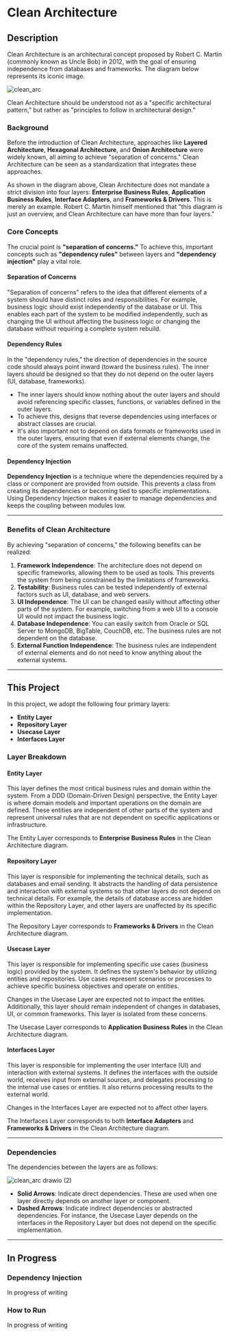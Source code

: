 # Clean Architecture

## Description

Clean Architecture is an architectural concept proposed by Robert C. Martin (commonly known as Uncle Bob) in 2012, with the goal of ensuring independence from databases and frameworks. The diagram below represents its iconic image.

![clean_arc](https://github.com/user-attachments/assets/15d93d0c-3a53-46cd-83ba-f394e35cd1ed)

Clean Architecture should be understood not as a "specific architectural pattern," but rather as "principles to follow in architectural design."

### Background

Before the introduction of Clean Architecture, approaches like **Layered Architecture**, **Hexagonal Architecture**, and **Onion Architecture** were widely known, all aiming to achieve "separation of concerns." Clean Architecture can be seen as a standardization that integrates these approaches.

As shown in the diagram above, Clean Architecture does not mandate a strict division into four layers: **Enterprise Business Rules**, **Application Business Rules**, **Interface Adapters**, and **Frameworks & Drivers**. This is merely an example. Robert C. Martin himself mentioned that "this diagram is just an overview, and Clean Architecture can have more than four layers."

### Core Concepts

The crucial point is **"separation of concerns."** To achieve this, important concepts such as **"dependency rules"** between layers and **"dependency injection"** play a vital role.

#### Separation of Concerns

"Separation of concerns" refers to the idea that different elements of a system should have distinct roles and responsibilities. For example, business logic should exist independently of the database or UI. This enables each part of the system to be modified independently, such as changing the UI without affecting the business logic or changing the database without requiring a complete system rebuild.

#### Dependency Rules

In the "dependency rules," the direction of dependencies in the source code should always point inward (toward the business rules). The inner layers should be designed so that they do not depend on the outer layers (UI, database, frameworks).

- The inner layers should know nothing about the outer layers and should avoid referencing specific classes, functions, or variables defined in the outer layers.
- To achieve this, designs that reverse dependencies using interfaces or abstract classes are crucial.
- It's also important not to depend on data formats or frameworks used in the outer layers, ensuring that even if external elements change, the core of the system remains unaffected.

#### Dependency Injection

**Dependency Injection** is a technique where the dependencies required by a class or component are provided from outside. This prevents a class from creating its dependencies or becoming tied to specific implementations. Using Dependency Injection makes it easier to manage dependencies and keeps the coupling between modules low.

---

### Benefits of Clean Architecture

By achieving "separation of concerns," the following benefits can be realized:

1. **Framework Independence**: The architecture does not depend on specific frameworks, allowing them to be used as tools. This prevents the system from being constrained by the limitations of frameworks.
2. **Testability**: Business rules can be tested independently of external factors such as UI, database, and web servers.
3. **UI Independence**: The UI can be changed easily without affecting other parts of the system. For example, switching from a web UI to a console UI would not impact the business logic.
4. **Database Independence**: You can easily switch from Oracle or SQL Server to MongoDB, BigTable, CouchDB, etc. The business rules are not dependent on the database.
5. **External Function Independence**: The business rules are independent of external elements and do not need to know anything about the external systems.

---

## This Project

In this project, we adopt the following four primary layers:

- **Entity Layer**
- **Repository Layer**
- **Usecase Layer**
- **Interfaces Layer**

### Layer Breakdown

#### Entity Layer

This layer defines the most critical business rules and domain within the system. From a DDD (Domain-Driven Design) perspective, the Entity Layer is where domain models and important operations on the domain are defined. These entities are independent of other parts of the system and represent universal rules that are not dependent on specific applications or infrastructure.

The Entity Layer corresponds to **Enterprise Business Rules** in the Clean Architecture diagram.

#### Repository Layer

This layer is responsible for implementing the technical details, such as databases and email sending. It abstracts the handling of data persistence and interaction with external systems so that other layers do not depend on technical details. For example, the details of database access are hidden within the Repository Layer, and other layers are unaffected by its specific implementation.

The Repository Layer corresponds to **Frameworks & Drivers** in the Clean Architecture diagram.

#### Usecase Layer

This layer is responsible for implementing specific use cases (business logic) provided by the system. It defines the system's behavior by utilizing entities and repositories. Use cases represent scenarios or processes to achieve specific business objectives and operate on entities.

Changes in the Usecase Layer are expected not to impact the entities. Additionally, this layer should remain independent of changes in databases, UI, or common frameworks. This layer is isolated from these concerns.

The Usecase Layer corresponds to **Application Business Rules** in the Clean Architecture diagram.

#### Interfaces Layer

This layer is responsible for implementing the user interface (UI) and interaction with external systems. It defines the interfaces with the outside world, receives input from external sources, and delegates processing to the internal use cases or entities. It also returns processing results to the external world.

Changes in the Interfaces Layer are expected not to affect other layers.

The Interfaces Layer corresponds to both **Interface Adapters** and **Frameworks & Drivers** in the Clean Architecture diagram.

---

### Dependencies

The dependencies between the layers are as follows:

![clean_arc drawio (2)](https://github.com/user-attachments/assets/d8c70210-868e-4f22-91ff-4eb8793171a5)

- **Solid Arrows**: Indicate direct dependencies. These are used when one layer directly depends on another layer or component.
- **Dashed Arrows**: Indicate indirect dependencies or abstracted dependencies. For instance, the Usecase Layer depends on the interfaces in the Repository Layer but does not depend on the specific implementation.

---

## In Progress

### Dependency Injection

In progress of writing

### How to Run

In progress of writing